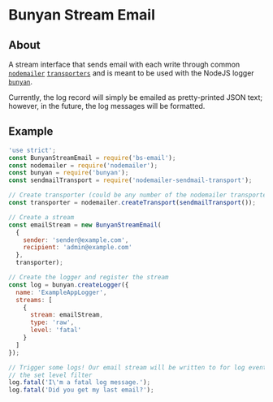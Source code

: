 Bunyan Stream Email
===================

## About

A stream interface that sends email with each write through common
[`nodemailer`][nodemailer] [`transporters`][transporters] and is meant to be
used with the NodeJS logger [`bunyan`][bunyan].

Currently, the log record will simply be emailed as pretty-printed JSON text;
however, in the future, the log messages will be formatted.

## Example

```javascript
'use strict';
const BunyanStreamEmail = require('bs-email');
const nodemailer = require('nodemailer');
const bunyan = require('bunyan');
const sendmailTransport = require('nodemailer-sendmail-transport');

// Create transporter (could be any number of the nodemailer transporters)
const transporter = nodemailer.createTransport(sendmailTransport());

// Create a stream
const emailStream = new BunyanStreamEmail(
  {
    sender: 'sender@example.com',
    recipient: 'admin@example.com'
  },
  transporter);

// Create the logger and register the stream
const log = bunyan.createLogger({
  name: 'ExampleAppLogger',
  streams: [
    {
      stream: emailStream,
      type: 'raw',
      level: 'fatal'
    }
  ]
});

// Trigger some logs! Our email stream will be written to for log events meeting
// the set level filter
log.fatal('I\'m a fatal log message.');
log.fatal('Did you get my last email?');
```

[nodemailer]: https://www.npmjs.com/package/nodemailer
[transporters]: https://github.com/nodemailer/nodemailer#send-using-a-transport-plugin
[bunyan]: [https://www.npmjs.com/package/bunyan]
